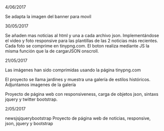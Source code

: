 
4/06/2017

Se adapta la imagen del banner para movil


30/05/2017

Se añaden mas noticias al html y una a cada archivo json. Implementándose el video y foto responsive para las plantillas de las 2 noticias más recientes. Cada foto se comprime en tinypng.com.
El boton realiza mediante JS la misma función que la de cargarJSON onscroll.



21/05/2017

 Las imágenes han sido comprimidas usando la página tinypng.com

 El proyecto se llama jardines y muestra una galería de estilos históricos. Adjuntamos imagenes de la galería

 Proyecto de página web con responsiveness, carga de objetos json, sintaxs jquery y twitter bootstrap.



2/05/2017

 newsjsjquerybootstrap
 Proyecto de página web de noticias, responsive, json, jquery y bootstrap
